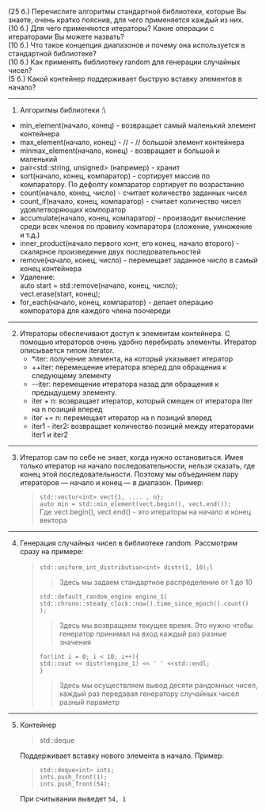 (25 б.) Перечислите алгоритмы стандартной библиотеки, которые Вы знаете, очень кратко пояснив, для чего применяется каждый из них.\
(10 б.) Для чего применяются итераторы? Какие операции с итераторами Вы можете назвать?\
(10 б.) Что такое концепция диапазонов и почему она используется в стандартной библиотеке?\
(10 б.) Как применять библиотеку random для генерации случайных чисел?\
(5 б.) Какой контейнер поддерживает быструю вставку элементов в начало?


----
1) Алгоритмы библиотеки <algorithm>:\
- min_element(начало, конец) - возвращает самый маленький элемент контейнера
- max_element(начало, конец) - // - // большой элемент контейнера
- minmax_element(начало, конец) - возвращает и большой и маленький
- pair<std::string, unsigned> (например) - хранит
- sort(начало, конец, компаратор) - сортирует массив по компаратору. По дефолту компаратор 
сортирует по возрастанию
- count(начало, конец, число) - считает количество заданных чисел
- count_if(начало, конец, компаратор) - считает количество чисел удовлетворяющих компоратор
- accumulate(начало, конец, компаратор) - производит вычисление среди всех членов по правилу компаратора (сложение, умножение и т.д.)
- inner_product(начало первого конт, его конец, начало второго) - скалярное произведение двух последовательностей
- remove(начало, конец, число) - перемещает заданное число в самый конец контейнера
- Удаление:\
  auto start = std::remove(начало, конец, число);\
  vect.erase(start, конец);
- for_each(начало, конец, компаратор) - делает операцию компоратора для каждого члена поочереди
---
2) Итераторы обеспечивают доступ к элементам контейнера. С помощью итераторов
   очень удобно перебирать элементы. Итератор описывается типом iterator.
   - *iter: получение элемента, на который указывает итератор
   - ++iter: перемещение итератора вперед для обращения к следующему элементу
   - --iter: перемещение итератора назад для обращения к предыдущему элементу. 
   - iter + n: возвращает итератор, который смещен от итератора iter на n позиций вперед
   - iter += n: перемещает итератор на n позиций вперед
   - iter1 - iter2: возвращает количество позиций между итераторами iter1 и iter2
----
3) Итератор сам по себе не знает, когда нужно остановиться. 
   Имея только итератор на начало последовательности, нельзя
   сказать, где конец этой последовательности. Поэтому мы объединяем пару 
   итераторов — начало и конец — в диапазон. Пример:
   >`std::vector<int> vect{1, .... , n};`\
   >`auto min = std::min_element(vect.begin(), vect.end());`\
   Где vect.begin(), vect.end() - это итераторы на начало и конец вектора
----
4) Генерация случайных чисел в библиотеке random. Рассмотрим сразу на примере:
   > `std::uniform_int_distribution<int> distr(1, 10);`\
   >> Здесь мы задаем стандартное распределение от 1 до 10
   > 
   > `std::default_random_engine engine_1( `\
   > `std::chrono::steady_clock::now().time_since_epoch().count()`\
   `);`
   >> Здесь мы возвращаем текущее время. Это нужно чтобы генератор принимал на вход
   >> каждый раз разные значения
   > 
   > `for(int i = 0; i < 10; i++){`\
   > `std::cout << distr(engine_1) << ' ' <<std::endl;`\
   > `}`
   >> Здесь мы осуществляем вывод десяти рандомных чисел, каждый раз передавая
   > генератору случайных чисел разный параметр
   > 
----
5) Контейнер 
   > std::deque
   
   Поддерживает вставку нового элемента в начало. Пример:
   > `std::deque<int> ints;`\
   `ints.push_front(1);`\
   `ints.push_front(54);`
   
   При считывании выведет `54, 1`
   
